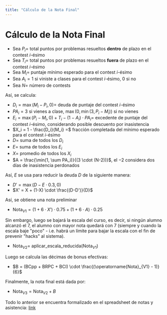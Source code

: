 ```yaml
---
title: "Cálculo de la Nota Final"
---
```



# Cálculo de la Nota Final

- Sea $P_i =$ total puntos por problemas resueltos **dentro** de plazo en el contest $i$-ésimo
- Sea $T_i =$ total puntos por problemas resueltos **fuera** de plazo en el contest $i$-ésimo
- Sea $M_i =$ puntaje mínimo esperado para el contest $i$-ésimo
- Sea $A_i = 1$ si viniste a clases para el contest $i$-ésimo, $0$ si no
- Sea $N =$ número de contests

Así, se calcula:

- $D_i = \max(M_i - P_i, 0) =$ deuda de puntaje del contest $i$-ésimo
- $PA_i = 3$ si vienes a clase, $\max(0, \min(3, P_i - M_i))$ si no vienes
- $E_i = \max(P_i - M_i, 0) + T_i - (1-A_i) \cdot PA_i =$ excedente de puntaje del contest $i$-ésimo, considerando posible descuento por inasistencia
- $X_i = 1 - \frac{D_i}{M_i} =$ fracción completada del mínimo esperado para el contest $i$-ésimo
- $D =$ suma de todos los $D_i$
- $E =$ suma de todos los $E_i$
- $X =$ promedio de todos los $X_i$
- $A = \frac{\min(1, \sum PA_i)}{(3 \cdot (N-2))}$, el $-2$ considera dos días de inasistencia perdonados

Así, $E$ se usa para reducir la deuda $D$ de la siguiente manera:

- $D' = \max(D - E \cdot 0.3, 0)$
- $X' = X + (1-X) \cdot \frac{(D-D')}{D}$

Así, se obtiene una nota preliminar

- $\operatorname{Nota}_{V1} = (1 + 6 \cdot X') \cdot 0.75 + (1 + 6 \cdot A) \cdot 0.25$

Sin embargo, luego se bajará la escala del curso, es decir, si ningún alumno alcanzó el $7$, el alumno con mayor nota quedará con $7$ (siempre y cuando la escala baje "poco" - i.e. habrá un límite para bajar la escala con el fin de prevenir "hacks" al sistema).

- $\operatorname{Nota}_{V2} =$ aplicar_escala_reducida($\operatorname{Nota}_{V1}$)

Luego se calcula las décimas de bonus efectivas:

- $B = (BCpp + BRPC + BCI) \cdot \frac{(\operatorname{Nota}_{V1} - 1)}{6}$

Finalmente, la nota final está dada por:

- $\operatorname{Nota}_{V3} = \operatorname{Nota}_{V2} + B$

Todo lo anterior se encuentra formalizado en el spreadsheet de notas y asistencia: [link](https://docs.google.com/spreadsheets/d/1aQw5LfJJjrb4xYWpaZi9x6e6Sv3BpKT0TN-stCyU3_c/)
